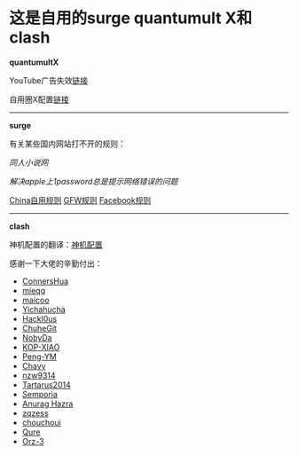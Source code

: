 # 这是自用的surge quantumult X和clash
**quantumultX**

YouTube广告失效[链接](https://raw.githubusercontent.com/harisonkhlil/QurakJkaer-s-conf/main/YoutubeAds.conf)

自用圈X配置[链接](https://raw.githubusercontent.com/harisonkhlil/QurakJkaer-s-conf/main/harisonkhlil.conf)




*******************************
  **surge**
  
  有关某些国内网站打不开的规则：
  
  *同人小说网*
  
  *解决apple上1password总是提示网络错误的问题*
  
  [China自用规则](https://raw.githubusercontent.com/harisonkhlil/QurakJkaer-s-conf/main/China.list)
  [GFW规则](https://raw.githubusercontent.com/harisonkhlil/QurakJkaer-s-conf/main/GFW.list)
  [Facebook规则](https://raw.githubusercontent.com/blackmatrix7/ios_rule_script/master/rule/Surge/Facebook/Facebook.list)
  
  
  
  
  *********************
  **clash**
  
  神机配置的翻译：[神机配置](https://raw.githubusercontent.com/harisonkhlil/harisonkhlil/main/Outbound.yaml)

感谢一下大佬的辛勤付出：
* [ConnersHua](https://github.com/DivineEngine/Profiles/tree/master)
* [mieqq](https://github.com/mieqq/mieqq)
* [maicoo](https://github.com/blankmagic/surge)
* [Yichahucha](https://github.com/yichahucha/surge/tree/master)
* [Hackl0us](https://github.com/Hackl0us)
* [ChuheGit](https://github.com/ChuheGit/1)
* [NobyDa](https://github.com/NobyDa)
* [KOP-XIAO](https://github.com/KOP-XIAO)
* [Peng-YM](https://github.com/Peng-YM)
* [Chavy](https://github.com/chavyleung)
* [nzw9314](https://github.com/nzw9314)
* [Tartarus2014](https://github.com/Tartarus2014)
* [Semporia](https://github.com/Semporia)
* [Anurag Hazra](https://github.com/anuraghazra)
* [zqzess](https://github.com/zqzess)
* [chouchoui](https://github.com/chouchoui)
* [Qure](https://github.com/Koolson/Qure)
* [Orz-3](https://github.com/Orz-3)
